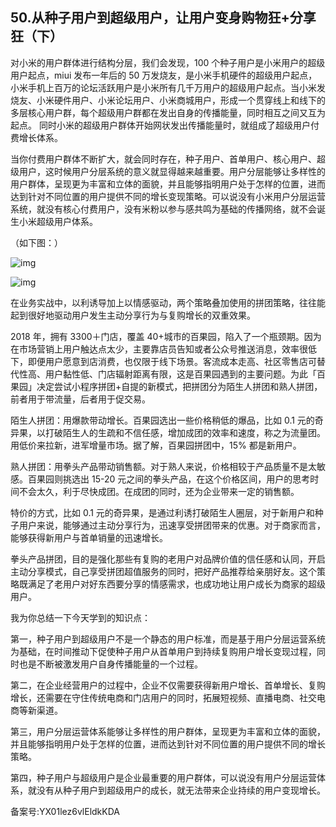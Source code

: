 ## 50.从种子用户到超级用户，让用户变身购物狂+分享狂（下）
对小米的用户群体进行结构分层，我们会发现，100 个种子用户是小米用户的超级用户起点，miui 发布一年后的 50 万发烧友，是小米手机硬件的超级用户起点，小米手机上百万的论坛活跃用户是小米所有几千万用户的超级用户起点。当小米发烧友、小米硬件用户、小米论坛用户、小米商城用户，形成一个贯穿线上和线下的多层核心用户群，每个超级用户群都在发出自身的传播能量，同时相互之间又互为起点。 同时小米的超级用户群体开始网状发出传播能量时，就组成了超级用户付费增长体系。


当你付费用户群体不断扩大，就会同时存在，种子用户、首单用户、核心用户、超级用户，这时候用户分层系统的意义就显得越来越重要。用户分层能够让多样性的用户群体，呈现更为丰富和立体的面貌，并且能够指明用户处于怎样的位置，进而达到针对不同位置的用户提供不同的增长变现策略。可以说没有小米用户分层运营系统，就没有核心付费用户，没有米粉以参与感共鸣为基础的传播网络，就不会诞生小米超级用户体系。


（如下图：）


![img](https://pic3.zhimg.com/v2-960c18e9cde614d66c3db3e119181fbe.webp)

![img](https://pic1.zhimg.com/v2-7874005d6b3aefefe9713df4cef7ec86.webp)

在业务实战中，以利诱导加上以情感驱动，两个策略叠加使用的拼团策略，往往能起到很好地驱动用户发生主动分享行为与复购增长的双重效果。


2018 年，拥有 3300＋门店，覆盖 40+城市的百果园，陷入了一个瓶颈期。因为在市场营销上用户触达点太少，主要靠店员告知或者公众号推送消息，效率很低下，即便用户愿意到店消费，也仅限于线下场景。客流成本走高、社区零售店可替代性高、用户黏性低、门店辐射距离有限，这是百果园遇到的主要问题。为此「百果园」决定尝试小程序拼团+自提的新模式，把拼团分为陌生人拼团和熟人拼团，前者用于带流量，后者用于促交易。


陌生人拼团：用爆款带动增长。百果园选出一些价格稍低的爆品，比如 0.1 元的奇异果，以打破陌生人的生疏和不信任感，增加成团的效率和速度，称之为流量团。用低价来拉新，进军增量市场。据了解，百果园拼团中，15% 都是新用户。


熟人拼团：用拳头产品带动销售额。对于熟人来说，价格相较于产品质量不是太敏感。百果园则挑选出 15-20 元之间的拳头产品，在这个价格区间，用户的思考时间不会太久，利于尽快成团。在成团的同时，还为企业带来一定的销售额。


特价的方式，比如 0.1 元的奇异果，是通过利诱打破陌生人圈层，对于新用户和种子用户来说，能够通过主动分享行为，迅速享受拼团带来的优惠。对于商家而言，能够获得新用户与首单销量的迅速增长。


拳头产品拼团，目的是强化那些有复购的老用户对品牌价值的信任感和认同，开启主动分享模式，自己享受拼团超值服务的同时，把好产品推荐给亲朋好友。这个策略既满足了老用户对好东西要分享的情感需求，也成功地让用户成长为商家的超级用户。


我为你总结一下今天学到的知识点：


第一，种子用户到超级用户不是一个静态的用户标准，而是基于用户分层运营系统为基础，在时间推动下促使种子用户从首单用户到持续复购用户增长变现过程，同时也是不断被激发用户自身传播能量的一个过程。


第二，在企业经营用户的过程中，企业不仅需要获得新用户增长、首单增长、复购增长，还需要在守住传统电商和门店用户的同时，拓展短视频、直播电商、社交电商等新渠道。


第三，用户分层运营体系能够让多样性的用户群体，呈现更为丰富和立体的面貌，并且能够指明用户处于怎样的位置，进而达到针对不同位置的用户提供不同的增长策略。


第四，种子用户与超级用户是企业最重要的用户群体，可以说没有用户分层运营体系，就没有从种子用户到超级用户的成长，就无法带来企业持续的用户变现增长。


备案号:YX01lez6vlEldkKDA

